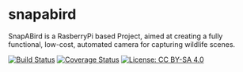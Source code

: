 # snapabird
SnapABird is a RasberryPi based Project, aimed at creating a fully functional, low-cost, automated camera for capturing wildlife scenes.

[![Build Status](https://travis-ci.org/pierreyvesbaloche/snapabird.svg?branch=master)](https://travis-ci.org/pierreyvesbaloche/snapabird)
[![Coverage Status](https://coveralls.io/repos/github/pierreyvesbaloche/snapabird/badge.svg?branch=master)](https://coveralls.io/github/pierreyvesbaloche/snapabird?branch=master)
[![License: CC BY-SA 4.0](https://img.shields.io/badge/License-CC%20BY--SA%204.0-lightgrey.svg)](https://creativecommons.org/licenses/by-sa/4.0/)

